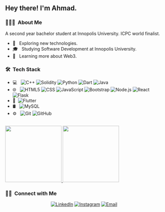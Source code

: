 <h2> Hey there! I'm Ahmad.</h2>

<h3> 👨🏻‍💻 &nbsp;About Me </h3>

A second year bachelor student at Innopolis University. ICPC world finalist. 

- 🤔 &nbsp; Exploring new technologies.
- 🎓 &nbsp; Studying Software Development at Innopolis University.
- 🌱 &nbsp; Learning more about Web3.

<h3> 🛠 &nbsp;Tech Stack</h3>

- 💻 &nbsp;
  ![C++](https://img.shields.io/badge/-C++-333333?style=flat&logo=C%2B%2B&logoColor=00599C)
  ![Solidity](https://img.shields.io/badge/Solidity-333333?style=flat&logo=solidity&logoColor=00599C)
  ![Python](https://img.shields.io/badge/-Python-333333?style=flat&logo=python)
  ![Dart](https://img.shields.io/badge/Dart-333333?style=flat&logo=dart&logoColor=00599C)
  ![Java](https://img.shields.io/badge/-Java-333333?style=flat&logo=Java&logoColor=007396)
- 🌐 &nbsp;
  ![HTML5](https://img.shields.io/badge/-HTML5-333333?style=flat&logo=HTML5)
  ![CSS](https://img.shields.io/badge/-CSS-333333?style=flat&logo=CSS3&logoColor=1572B6)
  ![JavaScript](https://img.shields.io/badge/-JavaScript-333333?style=flat&logo=javascript)
  ![Bootstrap](https://img.shields.io/badge/-Bootstrap-333333?style=flat&logo=bootstrap&logoColor=563D7C)
  ![Node.js](https://img.shields.io/badge/-Node.js-333333?style=flat&logo=node.js)
  ![React](https://img.shields.io/badge/-React-333333?style=flat&logo=react)
  ![Flask](https://img.shields.io/badge/Flask-333333?style=flat&logo=flask&logoColor=white)
- 📱&nbsp;
  ![Flutter](https://img.shields.io/badge/Flutter-333333?style=flat&logo=flutter&logoColor=white)
- 🛢 &nbsp;
  ![MySQL](https://img.shields.io/badge/-MySQL-333333?style=flat&logo=mysql)
- ⚙️ &nbsp;
  ![Git](https://img.shields.io/badge/-Git-333333?style=flat&logo=git)
  ![GitHub](https://img.shields.io/badge/-GitHub-333333?style=flat&logo=github)

<br/>

<a href="https://github.com/AhmadAlhussin2">
  <img height="180em" src="https://github-readme-stats.vercel.app/api?username=AhmadAlhussin2&theme=radical&show_icons=true" />
  <img height="180em" src="https://github-readme-stats.vercel.app/api/top-langs/?username=AhmadAlhussin2&theme=radical&layout=compact&hide=CMake" />
</a>

<br/>

<h3> 🤝🏻 &nbsp;Connect with Me </h3>

<p align="center">
<a href="https://www.linkedin.com/in/ahmad-alhussin-3a52311b4/"><img alt="LinkedIn" src="https://img.shields.io/badge/LinkedIn-Ahmad%20Alhussin-blue?style=flat-square&logo=linkedin"></a>
<a href="https://www.instagram.com/ahmad_alhussin22/"><img alt="Instagram" src="https://img.shields.io/badge/Instagram-Ahmad-blue?style=flat-square&logo=instagram"></a>
<a href="mailto:ahmad.alhusein2@gmail.com"><img alt="Email" src="https://img.shields.io/badge/Email-ahmad.alhusein2@gmail.com-blue?style=flat-square&logo=gmail"></a>
</p>
